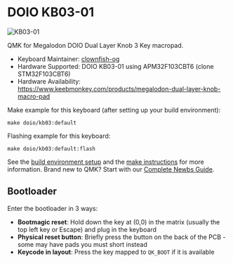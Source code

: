 # DOIO KB03-01

![KB03-01](https://i.imgur.com/bnlDpkY.png)

QMK for Megalodon DOIO Dual Layer Knob 3 Key macropad.

* Keyboard Maintainer: [clownfish-og](https://github.com/clownfish-og)
* Hardware Supported: DOIO KB03-01 using APM32F103CBT6 (clone STM32F103CBT6)
* Hardware Availability: <https://www.keebmonkey.com/products/megalodon-dual-layer-knob-macro-pad>

Make example for this keyboard (after setting up your build environment):

    make doio/kb03:default

Flashing example for this keyboard:

    make doio/kb03:default:flash

See the [build environment setup](https://docs.qmk.fm/#/getting_started_build_tools) and the [make instructions](https://docs.qmk.fm/#/getting_started_make_guide) for more information. Brand new to QMK? Start with our [Complete Newbs Guide](https://docs.qmk.fm/#/newbs).

## Bootloader

Enter the bootloader in 3 ways:

* **Bootmagic reset**: Hold down the key at (0,0) in the matrix (usually the top left key or Escape) and plug in the keyboard
* **Physical reset button**: Briefly press the button on the back of the PCB - some may have pads you must short instead
* **Keycode in layout**: Press the key mapped to `QK_BOOT` if it is available
